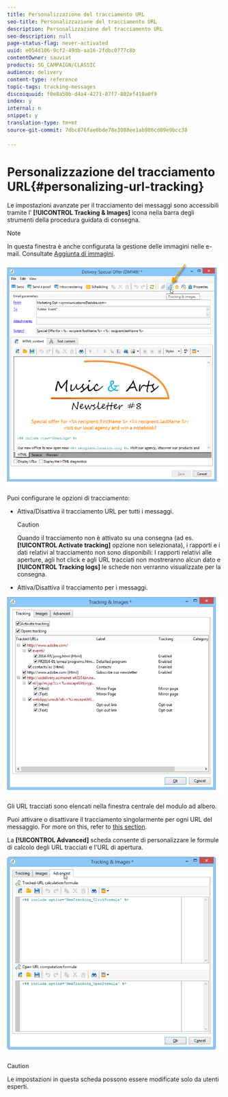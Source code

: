 ```yaml
---
title: Personalizzazione del tracciamento URL
seo-title: Personalizzazione del tracciamento URL
description: Personalizzazione del tracciamento URL
seo-description: null
page-status-flag: never-activated
uuid: e054d106-9cf2-49db-aa16-2fdbc0777c8b
contentOwner: sauviat
products: SG_CAMPAIGN/CLASSIC
audience: delivery
content-type: reference
topic-tags: tracking-messages
discoiquuid: f0e8a50b-d4a4-4271-87f7-802ef410a0f9
index: y
internal: n
snippet: y
translation-type: tm+mt
source-git-commit: 7dbc876fae0bde78e3088ee1ab986cd09e9bcc38

---
```



# Personalizzazione del tracciamento URL{#personalizing-url-tracking}

Le impostazioni avanzate per il tracciamento dei messaggi sono accessibili tramite l’ **[!UICONTROL Tracking & Images]** icona nella barra degli strumenti della procedura guidata di consegna.

>[!NOTE]
>
>In questa finestra è anche configurata la gestione delle immagini nelle e-mail. Consultate [Aggiunta di immagini](../../delivery/using/defining-the-email-content.md#adding-images).

![](assets/s_ncs_user_email_del_tracking_ico.png)

Puoi configurare le opzioni di tracciamento:

* Attiva/Disattiva il tracciamento URL per tutti i messaggi.

   >[!CAUTION]
   >
   >Quando il tracciamento non è attivato su una consegna (ad es. **[!UICONTROL Activate tracking]** opzione non selezionata), i rapporti e i dati relativi al tracciamento non sono disponibili: I rapporti relativi alle aperture, agli hot click e agli URL tracciati non mostreranno alcun dato e **[!UICONTROL Tracking logs]** le schede non verranno visualizzate per la consegna.

* Attiva/Disattiva il tracciamento per i messaggi.

![](assets/s_ncs_user_email_del_tracking_param.png)

Gli URL tracciati sono elencati nella finestra centrale del modulo ad albero.

Puoi attivare o disattivare il tracciamento singolarmente per ogni URL del messaggio. For more on this, refer to [this section](../../delivery/using/how-to-configure-tracked-links.md).

La **[!UICONTROL Advanced]** scheda consente di personalizzare le formule di calcolo degli URL tracciati e l&#39;URL di apertura.

![](assets/s_ncs_user_email_del_tracking_param_adv.png)

>[!CAUTION]
>
>Le impostazioni in questa scheda possono essere modificate solo da utenti esperti.
